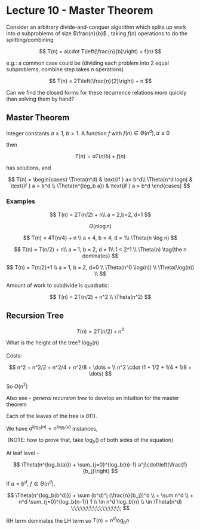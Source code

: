 # Lecture 10 - Master Theorem

Consider an arbitrary divide-and-conquer algorithm which splits up work into $a$ subproblems of size $\frac{n}{b}$ , taking $f(n)$ operations to do the splitting/combining:

$$
T(n) = a\cdot T\left(\frac{n}{b}\right) + f(n)
$$

e.g.: a common case could be (dividing each problem into 2 equal subproblems, combine step takes $n$ operations)

$$
T(n) = 2T\left(\frac{n}{2}\right) + n
$$

Can we find the closed forms for these recurrence relations more quickly than solving them by hand?

## Master Theorem

Integer constants $a \geq 1$, $b > 1$. A function $f$ with $f(n) \in \Theta(n^d), d \geq 0$

then

$$
T(n) = aT(n/b)+f(n)
$$

has solutions, and

$$
T(n) = \begin{cases}
\Theta(n^d) & \text{if } a< b^d\\
\Theta(n^d logn) & \text{if } a = b^d \\
\Theta(n^{log_b a}) & \text{if } a > b^d
\end{cases}
$$

### Examples

$$
T(n) = 2T(n/2) + n\\
a = 2,b=2, d=1
$$

$$
\Theta(n \log n)
$$

$$
T(n) = 4T(n/4) + n \\
a = 4, b = 4, d = 1\\
\Theta(n \log n)
$$

$$
T(n) = T(n/2) + n\\
a = 1, b = 2, d = 1\\
1 < 2^1 \\
\Theta(n) \tag{the n dominates}
$$

$$
T(n) = T(n/2)+1 \\
a = 1, b = 2, d=0 \\
\Theta(n^0 \log(n)) \\
\Theta(\log(n)) \\
$$

Amount of work to subdivide is quadratic:

$$
T(n) = 2T(n/2) + n^2 \\
\Theta(n^2)
$$

## Recursion Tree

$$
T(n) = 2T(n/2) + n^2
$$

What is the height of the tree? $\log_2(n)$

Costs:

$$
n^2 + n^2/2 + n^2/4 + n^2/8 + \dots = \\
n^2 \cdot (1 + 1/2 + 1/4 + 1/8 + \dots)
$$

So $O(n^2)$

Also see - *general recursion tree* to develop an intuition for the master theorem

Each of the leaves of the tree is $\Theta(1)$.

We have $a^{log_b(n)} = n^{log_b(a)}$ instances, 

​    (NOTE: how to prove that, take $log_b()$ of both sides of the equation)

At leaf level - 

$$
\Theta(n^{log_b(a)}) + \sum_{j=0}^{log_b(n)-1} a^j\cdot\left(\frac{f}{b_j}\right)
$$

If $a=b^d$, $f \in \Theta(n^d)$.

$$
\Theta(n^{log_b(b^d)}) + \sum (b^d)^j (\frac{n}{b_j})^d \\
                + \sum n^d \\
                + n^d \sum_{j=0}^{log_b{n-1}} 1 \\
                \in n^d \log_b{n} \\
\in \Theta(n^d)  \;\;\;\;\;\;\;\;\;\;\;\;\;\;\;\;
$$

RH term dominates the LH term so $T(n) = n^d \log_b{n}$